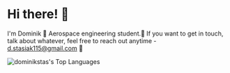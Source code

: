 # Hi there! 👋
I'm Dominik
🚀 Aerospace engineering student.🚀
If you want to get in touch, talk about whatever, feel free to reach out anytime - d.stasiak115@gmail.com 🙂

![dominikstas's Top Languages](https://github-readme-stats.vercel.app/api/top-langs/?username=dominikstas&theme=dracula&show_icons=true&hide_border=true&layout=compact)
